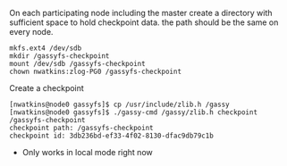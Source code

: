 On each participating node including the master create a directory with
sufficient space to hold checkpoint data. the path should be the same on
every node.

```
mkfs.ext4 /dev/sdb
mkdir /gassyfs-checkpoint
mount /dev/sdb /gassyfs-checkpoint
chown nwatkins:zlog-PG0 /gassyfs-checkpoint
```

Create a checkpoint

```
[nwatkins@node0 gassyfs]$ cp /usr/include/zlib.h /gassy                                                                                                                                                            
[nwatkins@node0 gassyfs]$ ./gassy-cmd /gassy/zlib.h checkpoint
/gassyfs-checkpoint
checkpoint path: /gassyfs-checkpoint
checkpoint id: 3db236bd-ef33-4f02-8130-dfac9db79c1b
```

* Only works in local mode right now
